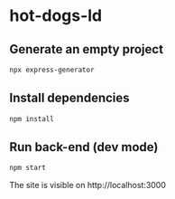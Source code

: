 # hot-dogs-ld

## Generate an empty project

```bash
npx express-generator
```

## Install dependencies

```bash
npm install
```

## Run back-end (dev mode)

```bash
npm start
```
The site is visible on http://localhost:3000


